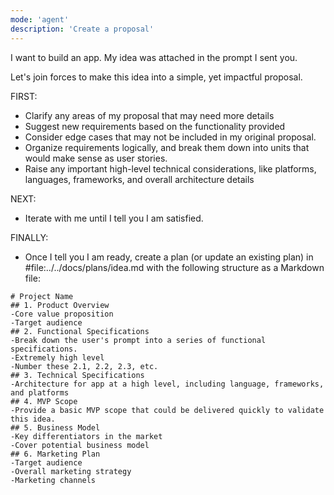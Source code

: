 ```yaml
---
mode: 'agent'
description: 'Create a proposal'
---
```


I want to build an app. My idea was attached in the prompt I sent you.

Let's join forces to make this idea into a simple, yet impactful proposal.

FIRST:
- Clarify any areas of my proposal that may need more details
- Suggest new requirements based on the functionality provided
- Consider edge cases that may not be included in my original proposal.
- Organize requirements logically, and break them down into units that would make sense as user stories.
- Raise any important high-level technical considerations, like platforms, languages, frameworks, and overall architecture details

NEXT:
- Iterate with me until I tell you I am satisfied.

FINALLY:
- Once I tell you I am ready, create a plan (or update an existing plan) in #file:../../docs/plans/idea.md with the following structure as a Markdown file:

```
# Project Name
## 1. Product Overview
-Core value proposition
-Target audience
## 2. Functional Specifications
-Break down the user's prompt into a series of functional specifications.
-Extremely high level
-Number these 2.1, 2.2, 2.3, etc.
## 3. Technical Specifications
-Architecture for app at a high level, including language, frameworks, and platforms
## 4. MVP Scope
-Provide a basic MVP scope that could be delivered quickly to validate this idea.
## 5. Business Model
-Key differentiators in the market
-Cover potential business model
## 6. Marketing Plan
-Target audience
-Overall marketing strategy
-Marketing channels
```